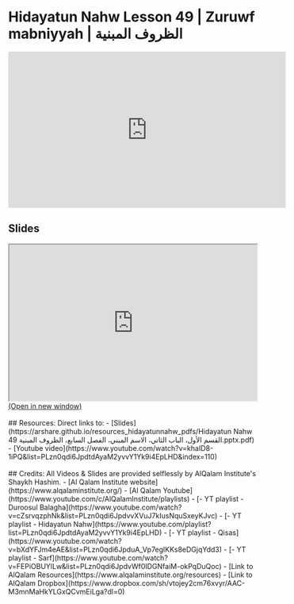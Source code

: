# Hidayatun Nahw Lesson 49 | Zuruwf mabniyyah |  الظروف المبنية

<iframe width="560" height="315" src="https://www.youtube-nocookie.com/embed/khaID8-1iPQ?start=0" frameborder="0" allow="accelerometer; autoplay; encrypted-media; gyroscope; picture-in-picture" allowfullscreen="allowfullscreen"></iframe><BR>

<h2>Slides</h2>
<div>
    <object
    data='https://arshare.github.io/resources_hidayatunnahw_pdfs/Hidayatun Nahw 49 القسم الأول، الباب الثاني، الاسم المبني، الفصل السابع، الظروف المبنية.pptx.pdf'
    type="application/pdf"
    width="560"
    height="315"
    >
    <iframe
        src='https://arshare.github.io/resources_hidayatunnahw_pdfs/Hidayatun Nahw 49 القسم الأول، الباب الثاني، الاسم المبني، الفصل السابع، الظروف المبنية.pptx.pdf'
        width="500"
        height="315"
    >
    <p>This browser does not support PDF!</p>
    </iframe>
    </object>
</div>
<A HREF='https://arshare.github.io/resources_hidayatunnahw_pdfs/Hidayatun Nahw 49 القسم الأول، الباب الثاني، الاسم المبني، الفصل السابع، الظروف المبنية.pptx.pdf' target=_>(Open in new window)</A>
<BR><BR>
## Resources:
Direct links to:
- [Slides](https://arshare.github.io/resources_hidayatunnahw_pdfs/Hidayatun Nahw 49 القسم الأول، الباب الثاني، الاسم المبني، الفصل السابع، الظروف المبنية.pptx.pdf)
- [Youtube video](https://www.youtube.com/watch?v=khaID8-1iPQ&list=PLzn0qdi6JpdtdAyaM2yvvY1Yk9i4EpLHD&index=110)
<BR><BR>
## Credits:
All Videos & Slides are provided selflessly by AlQalam Institute's Shaykh Hashim.
- [Al Qalam Institute website](https://www.alqalaminstitute.org/)
- [Al Qalam Youtube](https://www.youtube.com/c/AlQalamInstitute/playlists)
- [- YT playlist - Duroosul Balagha](https://www.youtube.com/watch?v=cZsrvqzphNk&list=PLzn0qdi6JpdvvXVuJ7kIusNquSxeyKJvc)
- [- YT playlist - Hidayatun Nahw](https://www.youtube.com/playlist?list=PLzn0qdi6JpdtdAyaM2yvvY1Yk9i4EpLHD)
- [- YT playlist - Qisas](https://www.youtube.com/watch?v=bXdYFJm4eAE&list=PLzn0qdi6JpduA_Vp7eglKKs8eDGjqYdd3)
- [- YT playlist - Sarf](https://www.youtube.com/watch?v=FEPiOBUYlLw&list=PLzn0qdi6JpdvWf0IDGNfaiM-okPqDuQoc)
- [Link to AlQalam Resources](https://www.alqalaminstitute.org/resources)
- [Link to AlQalam Dropbox](https://www.dropbox.com/sh/vtojey2cm76xvyr/AAC-M3mnMaHkYLGxQCvmEiLga?dl=0)

